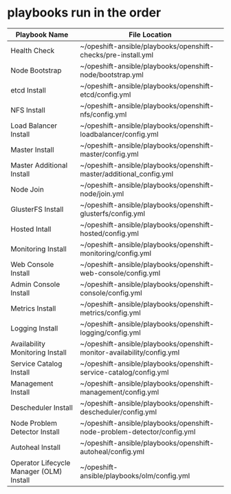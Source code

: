 # playbooks run in the order

| Playbook Name                            | File Location                                                           |
| ---------------------------------------- | ----------------------------------------------------------------------- |
| Health Check                             | ~/opeshift-ansible/playbooks/openshift-checks/pre-install.yml           |
| Node Bootstrap                           | ~/opeshift-ansible/playbooks/openshift-node/bootstrap.yml               |
| etcd Install                             | ~/opeshift-ansible/playbooks/openshift-etcd/config.yml                  |
| NFS Install                              | ~/opeshift-ansible/playbooks/openshift-nfs/config.yml                   |
| Load Balancer Install                    | ~/opeshift-ansible/playbooks/openshift-loadbalancer/config.yml          |
| Master Install                           | ~/opeshift-ansible/playbooks/openshift-master/config.yml                |
| Master Additional Install                | ~/opeshift-ansible/playbooks/openshift-master/additional_config.yml     |
| Node Join                                | ~/opeshift-ansible/playbooks/openshift-node/join.yml                    |
| GlusterFS Install                        | ~/opeshift-ansible/playbooks/openshift-glusterfs/config.yml             |
| Hosted Intall                            | ~/opeshift-ansible/playbooks/openshift-hosted/config.yml                |
| Monitoring Install                       | ~/opeshift-ansible/playbooks/openshift-monitoring/config.yml            |
| Web Console Install                      | ~/opeshift-ansible/playbooks/openshift-web-console/config.yml           |
| Admin Console Install                    | ~/opeshift-ansible/playbooks/openshift-console/config.yml               |
| Metrics Install                          | ~/opeshift-ansible/playbooks/openshift-metrics/config.yml               |
| Logging Install                          | ~/opeshift-ansible/playbooks/openshift-logging/config.yml               |
| Availability Monitoring Install          | ~/opeshift-ansible/playbooks/openshift-monitor-availability/config.yml  |
| Service Catalog Install                  | ~/opeshift-ansible/playbooks/openshift-service-catalog/config.yml       |
| Management Install                       | ~/opeshift-ansible/playbooks/openshift-management/config.yml            |
| Descheduler Install                      | ~/opeshift-ansible/playbooks/openshift-descheduler/config.yml           |
| Node Problem Detector Install            | ~/opeshift-ansible/playbooks/openshift-node-problem-detector/config.yml |
| Autoheal Install                         | ~/opeshift-ansible/playbooks/openshift-autoheal/config.yml              |
| Operator Lifecycle Manager (OLM) Install | ~/opeshift-ansible/playbooks/olm/config.yml                             |
